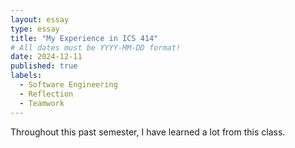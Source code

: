 ```yaml
---
layout: essay
type: essay
title: "My Experience in ICS 414"
# All dates must be YYYY-MM-DD format!
date: 2024-12-11
published: true
labels:
  - Software Engineering
  - Reflection
  - Teamwork
---
```


Throughout this past semester, I have learned a lot from this class.